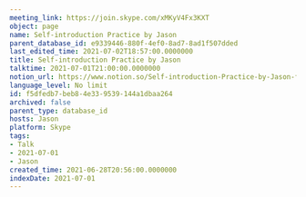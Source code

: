 ```yaml
---
meeting_link: https://join.skype.com/xMKyV4Fx3KXT
object: page
name: Self-introduction Practice by Jason
parent_database_id: e9339446-880f-4ef0-8ad7-8ad1f507dded
last_edited_time: 2021-07-02T18:57:00.0000000
title: Self-introduction Practice by Jason
talktime: 2021-07-01T21:00:00.0000000
notion_url: https://www.notion.so/Self-introduction-Practice-by-Jason-f5dfedb7beb84e339539144a1dbaa264
language_level: No limit
id: f5dfedb7-beb8-4e33-9539-144a1dbaa264
archived: false
parent_type: database_id
hosts: Jason
platform: Skype
tags:
- Talk
- 2021-07-01
- Jason
created_time: 2021-06-28T20:56:00.0000000
indexDate: 2021-07-01
---
```







